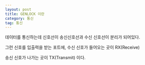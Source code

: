 ```yaml
---
layout: post
title: GENLOCK 이란
category: 통신
tag: 통신
---
```


데이터를 통신하는데 신호선이 송신신호선과 수신 신호선이 분리가 되어있다.

그런 신호를 입출력을 받는 포트에, 수신 신호가 들어오는 곳이 RX(Receive)

송신 신호가 나가는 곳이 TX(Transmit) 이다.

